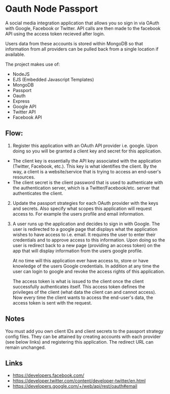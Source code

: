 # Oauth Node Passport

A social media integration application that allows you so sign in via OAuth with  Google, Facebook or Twitter.
API calls are then made to the facebook API using the access token recieved after login.

Users data from these accounts is stored within MongoDB so that information from all providers can be pulled back from a single location if available.

The project makes use of:
- NodeJS
- EJS (Embedded Javascript Templates)
- MongoDB
- Passport
- Oauth
- Express
- Google API
- Twitter API
- Facebook API

## Flow:

1. Register this application with an OAuth API provider i.e. google. Upon doing so you will be granted a client key and secret for this application.
 -  The client key is essentially the API key associated with the application (Twitter, Facebook, etc.). This key is what identifies the client. By the way, a client is a website/service that is trying to access an end-user's resources.
 -  The client secret is the client password that is used to authenticate with the authentication server, which is a Twitter/Facebook/etc. server that authenticates the client.

2. Update the passport strategies for each OAuth provider with the keys and secrets. Also specify what scopes this application will request access to. For example the users profile and email information.

3. A user runs up the application and decides to sign in with Google. The user is redirected to a google page that displays what the application wishes to have access to i.e. email. It requires the user to enter their credentials and to approve access to this information. Upon doing so the user is redirect back to a new page (providing an access token) on the app that will display information from the users google profile.

   At no time will this application ever have access to, store or have knowledge of the users Google credentials. In addition at any time the user can login to google and revoke the access rights of this application.

   The access token is what is issued to the client once the client successfully authenticates itself. This access token defines the privileges of the client (what data the client can and cannot access). Now every time the client wants to access the end-user's data, the access token is sent with the request.

## Notes
You must add you own client IDs and client secrets to the passport strategy config files. They can be attained by creating accounts with each provider (see below links) and registering this application.
The redirect URL can remain unchanged.

## Links
- https://developers.facebook.com/
- https://developer.twitter.com/content/developer-twitter/en.html
- https://developers.google.com/+/web/api/rest/oauth#email

